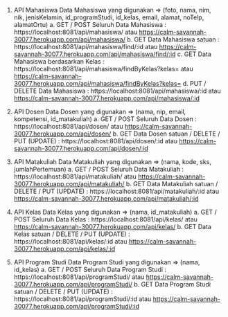 1. API Mahasiswa
   Data Mahasiswa yang digunakan => (foto, nama, nim, nik, jenisKelamin, id_programStudi, id_kelas, email, alamat, noTelp, alamatOrtu)
  a. GET / POST Seluruh Data Mahasiswa : https://localhost:8081/api/mahasiswa/ atau https://calm-savannah-30077.herokuapp.com/api/mahasiswa/ 
  b. GET Data Mahasiswa satuan : https://localhost:8081/api/mahasiswa/find/:id atau https://calm-savannah-30077.herokuapp.com/api/mahasiswa/find/:id
  c. GET Data Mahasiswa berdasarkan Kelas : https://localhost:8081/api/mahasiswa/findByKelas?kelas=<value> atau https://calm-savannah-30077.herokuapp.com/api/mahasiswa/findByKelas?kelas=<value>
  d. PUT / DELETE Data Mahasiswa : https://localhost:8081/api/mahasiswa/:id atau https://calm-savannah-30077.herokuapp.com/api/mahasiswa/:id
   
2. API Dosen
   Data Dosen yang digunakan => (nama, nip, email, kompetensi, id_matakuliah)
   a. GET / POST Seluruh Data Dosen : https://localhost:8081/api/dosen/ atau https://calm-savannah-30077.herokuapp.com/api/dosen/
   b. GET Data Dosen satuan / DELETE / PUT (UPDATE) : https://localhost:8081/api/dosen/:id atau https://calm-savannah-30077.herokuapp.com/api/dosen/:id
   
3. API Matakuliah
   Data Matakuliah yang digunakan => (nama, kode, sks, jumlahPertemuan)
   a. GET / POST Seluruh Data Matakuliah : https://localhost:8081/api/matakuliah/ atau https://calm-savannah-30077.herokuapp.com/api/matakuliah/
   b. GET Data Matakuliah satuan / DELETE / PUT (UPDATE) : https://localhost:8081/api/matakuliah/:id atau https://calm-savannah-30077.herokuapp.com/api/matakuliah/:id
   
4. API Kelas
   Data Kelas yang digunakan => (nama, id_matakuliah)
   a. GET / POST Seluruh Data Kelas : https://localhost:8081/api/kelas/ atau https://calm-savannah-30077.herokuapp.com/api/kelas/
   b. GET Data Kelas satuan / DELETE / PUT (UPDATE) : https://localhost:8081/api/kelas/:id atau https://calm-savannah-30077.herokuapp.com/api/kelas/:id
   
5. API Program Studi
   Data Program Studi yang digunakan => (nama, id_kelas)
   a. GET / POST Seluruh Data Program Studi : https://localhost:8081/api/programStudi/ atau https://calm-savannah-30077.herokuapp.com/api/programStudi/
   b. GET Data Program Studi satuan / DELETE / PUT (UPDATE) : https://localhost:8081/api/programStudi/:id atau https://calm-savannah-30077.herokuapp.com/api/programStudi/:id
